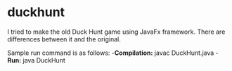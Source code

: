 # duckhunt

I tried to make the old Duck Hunt game using JavaFx framework. There are differences between it and the original.

Sample run command is as follows:
-**Compilation:** javac DuckHunt.java
-**Run:** java DuckHunt
